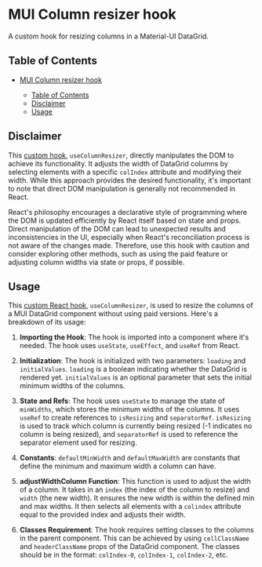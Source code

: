 # MUI Column resizer hook

A custom hook for resizing columns in a Material-UI DataGrid.

## Table of Contents

- [MUI Column resizer hook](#mui-column-resizer-hook)
  
  - [Table of Contents](#table-of-contents)
  - [Disclaimer](#disclaimer)
  - [Usage](#usage)

## Disclaimer

This [custom hook](https://github.com/bifurcaria/mui-column-resizer/blob/main/src/hooks/useColumnResizer.js), `useColumnResizer`, directly manipulates the DOM to achieve its functionality. It adjusts the width of DataGrid columns by selecting elements with a specific `colIndex` attribute and modifying their width. While this approach provides the desired functionality, it's important to note that direct DOM manipulation is generally not recommended in React. 

React's philosophy encourages a declarative style of programming where the DOM is updated efficiently by React itself based on state and props. Direct manipulation of the DOM can lead to unexpected results and inconsistencies in the UI, especially when React's reconciliation process is not aware of the changes made. Therefore, use this hook with caution and consider exploring other methods, such as using the paid feature or adjusting column widths via state or props, if possible.

## Usage

This [custom React hook](https://github.com/bifurcaria/mui-column-resizer/blob/main/src/hooks/useColumnResizer.js), `useColumnResizer`, is used to resize the columns of a MUI DataGrid component without using paid versions. Here's a breakdown of its usage:

1. **Importing the Hook**: The hook is imported into a component where it's needed. The hook uses `useState`, `useEffect`, and `useRef` from React.

2. **Initialization**: The hook is initialized with two parameters: `loading` and `initialValues`. `loading` is a boolean indicating whether the DataGrid is rendered yet. `initialValues` is an optional parameter that sets the initial minimum widths of the columns.

3. **State and Refs**: The hook uses `useState` to manage the state of `minWidths`, which stores the minimum widths of the columns. It uses `useRef` to create references to `isResizing` and `separatorRef`. `isResizing` is used to track which column is currently being resized (-1 indicates no column is being resized), and `separatorRef` is used to reference the separator element used for resizing.

4. **Constants**: `defaultMinWidth` and `defaultMaxWidth` are constants that define the minimum and maximum width a column can have.

5. **adjustWidthColumn Function**: This function is used to adjust the width of a column. It takes in an `index` (the index of the column to resize) and `width` (the new width). It ensures the new width is within the defined min and max widths. It then selects all elements with a `colindex` attribute equal to the provided index and adjusts their width.

6. **Classes Requirement**: The hook requires setting classes to the columns in the parent component. This can be achieved by using `cellClassName` and `headerClassName` props of the DataGrid component. The classes should be in the format: `colIndex-0`, `colIndex-1`, `colIndex-2`, etc.
